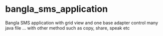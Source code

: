 # bangla_sms_application
Bangla SMS application with grid view and one base adapter control many java file ... with other method such as copy, share, speak etc
